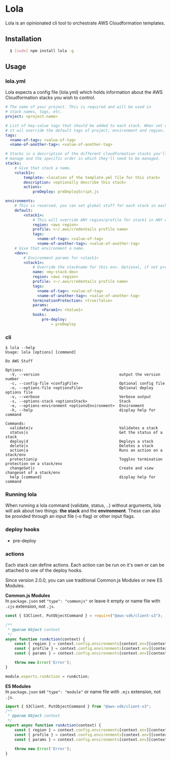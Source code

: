 # Lola

Lola is an opinionated cli tool to orchestrate AWS Cloudformation templates.

## Installation

``` bash
  $ [sudo] npm install lola -g
```

## Usage

### lola.yml

Lola expects a config file (lola.yml) which holds information about the AWS Cloudformation stacks you wish to control.

```yml
# The name of your project. This is required and will be used in
# stack names, tags, etc.
project: <project-name>

# List of key-value tags that should be added to each stack. When set on this or a lower level,
# it wil override the default tags of project, environment and region.
tags:
  <name-of-tag>: <value-of-tag>
  <name-of-another-tag>: <value-of-another-tag>

# Stacks is a description of the different cloudformation stacks you'll want to
# manage and the specific order in which they'll need to be managed.
stacks:
    # Give that stack a name.
    <stack1>:
        template: <location of the template.yml file for this stack>
        description: <optionally describe this stack>
        actions:
            preDeploy: preDeployScript.js

environments:
    # This is reserved, you can set global stuff for each stack in each env. Optional.
    default:
        <stack1>:
            # This will override ANY region/profile for stack1 in ANY env below
            region: <aws region>
            profile: <~/.aws/credentails profile name>
            tags:
              <name-of-tag>: <value-of-tag>
              <name-of-another-tag>: <value-of-another-tag>
    # Give that environment a name.
    <dev>:
        # Environment params for <stack1>
        <stack1>:
            # Override the stackname for this env. Optional, if not present lola generates one.
            name: <my-stack-dev>
            region: <aws region>
            profile: <~/.aws/credentails profile name>
            tags:
              <name-of-tag>: <value-of-tag>
              <name-of-another-tag>: <value-of-another-tag>
            terminationProtection: <true|false>
            params:
                <Param1>: <Value1>
            hooks:
                pre-deploy:
                    - preDeploy
```

### cli

```
$ lola --help
Usage: lola [options] [command]

Do AWS Stuff

Options:
  -V, --version                                   output the version number
  -c, --config-file <configFile>                  Optional config file
  -o, --options-file <optionsFile>                Optional deploy options file
  -v, --verbose                                   Verbose output
  -s, --options-stack <optionsStack>              Stack
  -e, --options-environment <optionsEnvironment>  Environment
  -h, --help                                      display help for command

Commands:
  validate|v                                      Validates a stack
  status|s                                        Get the status of a stack
  deploy|d                                        Deploys a stack
  delete|x                                        Deletes a stack
  action|a                                        Runs an action on a stack/env
  protection|p                                    Toggles termination protection on a stack/env
  changeSet|c                                     Create and view changeset of a stack/env
  help [command]                                  display help for command
  ```

### Running lola

When running a lola command (validate, status, ..) without arguments, lola will ask about two things: **the stack** and the **environment**. These can also be provided through an input file (-o flag) or other input flags.


### deploy hooks

- pre-deploy

### actions

Each stack can define actions. Each action can be run on it's own or can be attached to one of the deploy hooks.

Since version 2.0.0, you can use traditional Common.js Modules or new ES Modules.

**Common.js Modules**\
In `package.json` set `"type": "commonjs"` or leave it empty or name file with `.cjs` extension, not `.js`.

```js
const { S3Client, PutObjectCommand } = require("@aws-sdk/client-s3");

/**
 * @param Object context
 */
async function runAction(context) {
    const { region } = context.config.environments[context.env][context.stackName];
    const { profile } = context.config.environments[context.env][context.stackName];
    const { params } = context.config.environments[context.env][context.stackName];

    throw new Error('Error');
}

module.exports.runAction = runAction;
```

**ES Modules**\
In `package.json` set `"type": "module"` or name file with `.mjs` extension, not `.js`.

```js
import { S3Client, PutObjectCommand } from "@aws-sdk/client-s3";
/**
 * @param Object context
 */
export async function runAction(context) {
    const { region } = context.config.environments[context.env][context.stackName];
    const { profile } = context.config.environments[context.env][context.stackName];
    const { params } = context.config.environments[context.env][context.stackName];

    throw new Error('Error');
}
```
